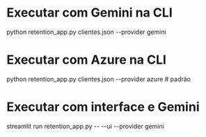 
# Executar com Gemini na CLI
python retention_app.py clientes.json --provider gemini

# Executar com Azure na CLI
python retention_app.py clientes.json --provider azure   # padrão

# Executar com  interface e Gemini
streamlit run retention_app.py -- --ui --provider gemini
